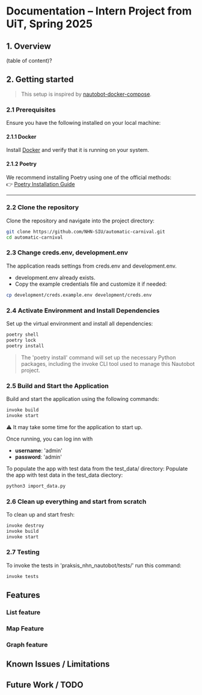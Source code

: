 # Documentation – Intern Project from UiT, Spring 2025

## 1. Overview

(table of content)?



## 2. Getting started

> This setup is inspired by [nautobot-docker-compose](https://github.com/nautobot/nautobot-docker-compose).

### 2.1 Prerequisites
Ensure you have the following installed on your local machine:
#### 2.1.1 Docker  
Install [Docker](https://docs.docker.com/get-docker/) and verify that it is running on your system.

#### 2.1.2 Poetry  
We recommend installing Poetry using one of the official methods:  
👉 [Poetry Installation Guide](https://python-poetry.org/docs/#installing-with-pipx)

---

### 2.2 Clone the repository
Clone the repository and navigate into the project directory:

```bash
git clone https://github.com/NHN-SIU/automatic-carnival.git
cd automatic-carnival
```

### 2.3 Change creds.env, development.env 
The application reads settings from creds.env and development.env.

- development.env already exists.
- Copy the example credentials file and customize it if needed:
```bash
cp development/creds.example.env development/creds.env
```

### 2.4 Activate Environment and Install Dependencies
Set up the virtual environment and install all dependencies:

```bash
poetry shell
poetry lock
poetry install
```

> The 'poetry install' command will set up the necessary Python packages, including the invoke CLI tool used to manage this Nautobot project.



### 2.5 Build and Start the Application

Build and start the application using the following commands:
```bash
invoke build  
invoke start  
```
⚠️ It may take some time for the application to start up.

Once running, you can log inn with 
- **username**: 'admin' 
- **password**: 'admin'

To populate the app with test data from the test_data/ directory:
Populate the app with test data in the test_data diectory:
```bash
python3 import_data.py
```


### 2.6 Clean up everything and start from scratch
To clean up and start fresh:
```bash
invoke destroy  
invoke build  
invoke start  
``` 

### 2.7 Testing
To invoke the tests in 'praksis_nhn_nautobot/tests/' run this command:
```bash
invoke tests
```

## Features

### List feature

### Map Feature

### Graph feature

##  Known Issues / Limitations

## Future Work / TODO
